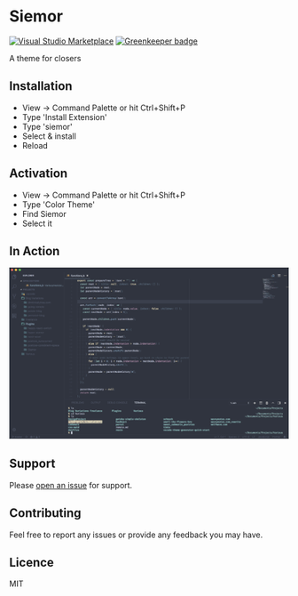 # Siemor

[![Visual Studio Marketplace](https://img.shields.io/vscode-marketplace/d/dnlytras.siemor.svg)](https://marketplace.visualstudio.com/items?itemName=dnlytras.siemor) [![Greenkeeper badge](https://badges.greenkeeper.io/dimitrisnl/siemor.svg)](https://greenkeeper.io/)

A theme for closers

## Installation

- View -> Command Palette or hit Ctrl+Shift+P
- Type 'Install Extension'
- Type 'siemor'
- Select & install
- Reload

## Activation

- View -> Command Palette or hit Ctrl+Shift+P
- Type 'Color Theme'
- Find Siemor
- Select it

## In Action

![screenshot](assets/screen.png)

## Support

Please [open an issue](https://github.com/DimitrisNL/siemor/issues/new) for support.

## Contributing

Feel free to report any issues or provide any feedback you may have.

## Licence

MIT
